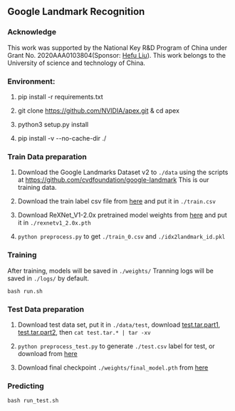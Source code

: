 ## Google Landmark Recognition

### Acknowledge
This work was supported by the National Key R&D Program of China under Grant No. 2020AAA0103804(Sponsor: <a  href =" ">Hefu Liu</a >). This work belongs to the University of science and technology of China.


### Environment:

1. pip install -r requirements.txt

2. git clone https://github.com/NVIDIA/apex.git & cd apex

3. python3 setup.py install

4. pip install -v --no-cache-dir ./


### Train Data preparation

1. Download the Google Landmarks Dataset v2 to `./data` using the scripts at https://github.com/cvdfoundation/google-landmark This is our training data.

2. Download the train label csv file from [here](https://bhpan.buaa.edu.cn:443/link/D73F0068AC99184B3FCAEE38A85EBD03) and put it in `./train.csv`

3. Download ReXNet_V1-2.0x pretrained model weights from [here](https://bhpan.buaa.edu.cn:443/link/47F364D7C2604C6EFAFA049B081386AA) and put it in `./rexnetv1_2.0x.pth`

4. `python preprocess.py` to get `./train_0.csv` and `./idx2landmark_id.pkl`

### Training

After training, models will be saved in `./weights/` Tranning logs will be saved in `./logs/` by default.

```
bash run.sh
```

### Test Data preparation

1. Download test data set, put it in `./data/test`, download [test.tar.part1](https://bhpan.buaa.edu.cn:443/link/CBB6F11C81E66C98E72998EC96DE257A), [test.tar.part2](https://bhpan.buaa.edu.cn:443/link/C84A0EE6A907E46CF8714744E8C28F96),  then `cat test.tar.* | tar -xv`

2. `python preprocess_test.py` to generate `./test.csv` label for test, or download from [here](https://bhpan.buaa.edu.cn:443/link/B71380278F2C78A33DFAF6D47B57F316)

3. Download final checkpoint `./weights/final_model.pth` from [here](https://bhpan.buaa.edu.cn:443/link/74E1ED2A3920425588709F9021BA3416)

### Predicting

```
bash run_test.sh
```
